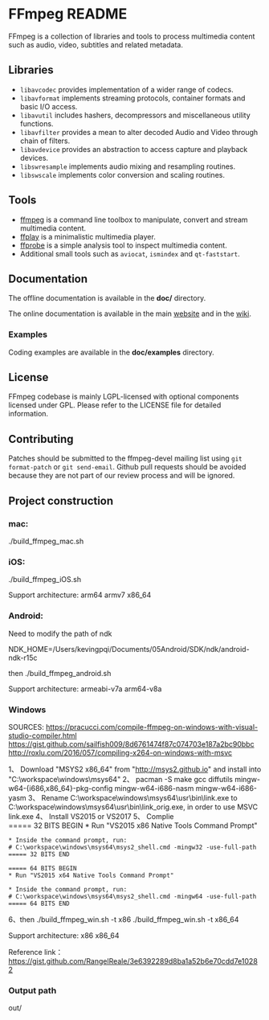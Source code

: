 FFmpeg README
=============

FFmpeg is a collection of libraries and tools to process multimedia content
such as audio, video, subtitles and related metadata.

## Libraries

* `libavcodec` provides implementation of a wider range of codecs.
* `libavformat` implements streaming protocols, container formats and basic I/O access.
* `libavutil` includes hashers, decompressors and miscellaneous utility functions.
* `libavfilter` provides a mean to alter decoded Audio and Video through chain of filters.
* `libavdevice` provides an abstraction to access capture and playback devices.
* `libswresample` implements audio mixing and resampling routines.
* `libswscale` implements color conversion and scaling routines.

## Tools

* [ffmpeg](https://ffmpeg.org/ffmpeg.html) is a command line toolbox to
  manipulate, convert and stream multimedia content.
* [ffplay](https://ffmpeg.org/ffplay.html) is a minimalistic multimedia player.
* [ffprobe](https://ffmpeg.org/ffprobe.html) is a simple analysis tool to inspect
  multimedia content.
* Additional small tools such as `aviocat`, `ismindex` and `qt-faststart`.

## Documentation

The offline documentation is available in the **doc/** directory.

The online documentation is available in the main [website](https://ffmpeg.org)
and in the [wiki](https://trac.ffmpeg.org).

### Examples

Coding examples are available in the **doc/examples** directory.

## License

FFmpeg codebase is mainly LGPL-licensed with optional components licensed under
GPL. Please refer to the LICENSE file for detailed information.

## Contributing

Patches should be submitted to the ffmpeg-devel mailing list using
`git format-patch` or `git send-email`. Github pull requests should be
avoided because they are not part of our review process and will be ignored.

## Project construction
### mac:
./build_ffmpeg_mac.sh

### iOS:
./build_ffmpeg_iOS.sh

Support architecture: arm64 armv7 x86_64

### Android:
Need to modify the path of ndk

NDK_HOME=/Users/kevingpqi/Documents/05Android/SDK/ndk/android-ndk-r15c

then
./build_ffmpeg_android.sh

Support architecture: armeabi-v7a arm64-v8a

### Windows
SOURCES:
https://pracucci.com/compile-ffmpeg-on-windows-with-visual-studio-compiler.html
https://gist.github.com/sailfish009/8d6761474f87c074703e187a2bc90bbc
http://roxlu.com/2016/057/compiling-x264-on-windows-with-msvc

1、 Download "MSYS2 x86_64" from "http://msys2.github.io" and install into "C:\workspace\windows\msys64" 
2、 pacman -S make gcc diffutils mingw-w64-{i686,x86_64}-pkg-config mingw-w64-i686-nasm mingw-w64-i686-yasm
3、 Rename C:\workspace\windows\msys64\usr\bin\link.exe to C:\workspace\windows\msys64\usr\bin\link_orig.exe, in order to use MSVC link.exe
4、 Install VS2015 or VS2017
5、 Complie    
    ===== 32 BITS BEGIN
    * Run "VS2015 x86 Native Tools Command Prompt"
    
    * Inside the command prompt, run: 
    # C:\workspace\windows\msys64\msys2_shell.cmd -mingw32 -use-full-path
    ===== 32 BITS END
    
    ===== 64 BITS BEGIN
    * Run "VS2015 x64 Native Tools Command Prompt"
    
    * Inside the command prompt, run: 
    # C:\workspace\windows\msys64\msys2_shell.cmd -mingw64 -use-full-path
    ===== 64 BITS END
    
6、then 
    ./build_ffmpeg_win.sh -t x86
    ./build_ffmpeg_win.sh -t x86_64
    
Support architecture: x86 x86_64

Reference link：https://gist.github.com/RangelReale/3e6392289d8ba1a52b6e70cdd7e10282

### Output path
out/
